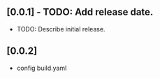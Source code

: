 ## [0.0.1] - TODO: Add release date.

* TODO: Describe initial release.

## [0.0.2]

* config build.yaml

